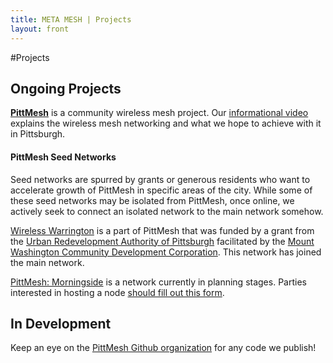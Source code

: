 ```yaml
---
title: META MESH | Projects
layout: front
---
```

#Projects

## Ongoing Projects

**[PittMesh](http://pittmesh.net)** is a community wireless mesh project. Our
[informational video](https://www.youtube.com/watch?v=OvAT7DTspaM) explains the
wireless mesh networking and what we hope to achieve with it in Pittsburgh.

#### PittMesh Seed Networks

Seed networks are spurred by grants or generous residents who want to accelerate
growth of PittMesh in specific areas of the city. While some of these seed
networks may be isolated from PittMesh, once online, we actively seek to connect
an isolated network to the main network somehow.

[Wireless Warrington](/blog/2014/10/05/wireless_warrington_begins) is a part of
PittMesh that was funded by a grant from the [Urban Redevelopment Authority of
Pittsburgh](http://www.ura.org/) facilitated by the [Mount Washington Community
Development Corporation](http://mwcdc.org/). This network has joined the main
network.

[PittMesh: Morningside](#) is a network currently in planning stages. Parties
interested in hosting a node [should fill out this
form](http://goo.gl/forms/wbRUJdfpAx).


## In Development

Keep an eye on the [PittMesh Github organization](https://github.com/pittmesh)
for any code we publish!
